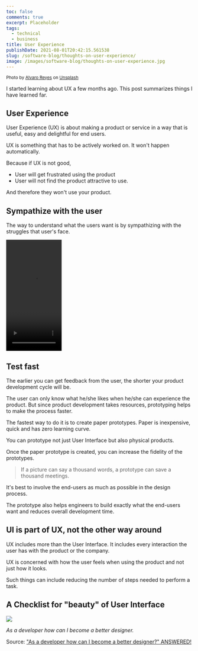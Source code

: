 ```yaml
---
toc: false
comments: true
excerpt: Placeholder
tags:
  - technical
  - business
title: User Experience
publishDate: 2021-08-01T20:42:15.561538
slug: /software-blog/thoughts-on-user-experience/
image: /images/software-blog/thoughts-on-user-experience.jpg
---
```


<sup>Photo by <a href="https://unsplash.com/@alvarordesign?utm_source=unsplash&utm_medium=referral&utm_content=creditCopyText">Alvaro Reyes</a> on <a href="/s/photos/ux?utm_source=unsplash&utm_medium=referral&utm_content=creditCopyText">Unsplash</a></sup>

I started learning about UX a few months ago. This post summarizes things I have learned far.

## User Experience

User Experience (UX) is about making a product or service in a way that is useful, easy and delightful for end users.

UX is something that has to be actively worked on. It won't happen automatically.

Because if UX is not good,

- User will get frustrated using the product
- User will not find the product attractive to use.

And therefore they won't use your product.

## Sympathize with the user

The way to understand what the users want is by sympathizing with the struggles that user's face.

<video src="/images/software-blog/thoughts-on-user-experience/meme.mp4" width="150" height="300" controls></video>

## Test fast

The earlier you can get feedback from the user, the shorter your product development cycle will be.

The user can only know what he/she likes when he/she can experience the product. But since product development takes resources, prototyping helps to make the process faster.

The fastest way to do it is to create paper prototypes. Paper is inexpensive, quick and has zero learning curve.

You can prototype not just User Interface but also physical products.

Once the paper prototype is created, you can increase the fidelity of the prototypes.

> If a picture can say a thousand words, a prototype can save a thousand meetings.

It's best to involve the end-users as much as possible in the design process.

The prototype also helps engineers to build exactly what the end-users want and reduces overall development time.

## UI is part of UX, not the other way around

UX includes more than the User Interface. It includes every interaction the user has with the product or the company.

UX is concerned with how the user feels when using the product and not just how it looks.

Such things can include reducing the number of steps needed to perform a task.

## A Checklist for "beauty" of User Interface

![](/images/software-blog/thoughts-on-user-experience/1.png)

_As a developer how can I become a better designer._

Source: ["As a developer how can I become a better designer?" ANSWERED!](https://www.youtube.com/watch?v=Ha_ooKAWAJI)
